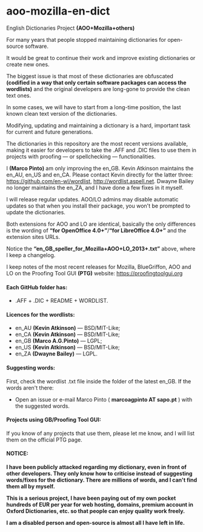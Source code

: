 aoo-mozilla-en-dict
===================

English Dictionaries Project <B>(AOO+Mozilla+others)</B>

For many years that people stopped maintaining dictionaries for open-source software.

It would be great to continue their work and improve existing dictionaries or create new ones.

The biggest issue is that most of these dictionaries are obfuscated <B>(codified in a way that only certain software packages can access the wordlists)</B> and the original developers are long-gone to provide the clean text ones.

In some cases, we will have to start from a long-time position, the last known clean text version of the dictionaries.

Modifying, updating and maintaining a dictionary is a hard, important task for current and future generations.

The dictionaries in this repository are the most recent versions available, making it easier for developers to take the .AFF and .DIC files to use them in projects with proofing — or spellchecking — functionalities.

I <B>(Marco Pinto)</B> am only improving the en_GB. Kevin Atkinson maintains the en_AU, en_US and en_CA. Please contact Kevin directly for the latter three: https://github.com/en-wl/wordlist, http://wordlist.aspell.net. Dwayne Bailey no longer maintains the en_ZA, and I have done a few fixes in it myself.

I will release regular updates. AOO/LO admins may disable automatic updates so that when you install their package, you won't be prompted to update the dictionaries.

Both extensions for AOO and LO are identical, basically the only differences is the wording of <B>“for OpenOffice 4.0+”</B>/<B>“for LibreOffice 4.0+”</B> and the extension sites URLs.

Notice the <B>“en_GB_speller_for_Mozilla+AOO+LO_2013+.txt”</B> above, where I keep a changelog.

I keep notes of the most recent releases for Mozilla, BlueGriffon, AOO and LO on the Proofing Tool GUI <B>(PTG)</B> website:
https://proofingtoolgui.org


#### Each GitHub folder has:
* .AFF + .DIC + README + WORDLIST.  
  
  
#### Licences for the wordlists:
* en_AU <B>(Kevin Atkinson)</B> — BSD/MIT-Like;
* en_CA <B>(Kevin Atkinson)</B> — BSD/MIT-Like;
* en_GB <B>(Marco A.G.Pinto)</B> — LGPL;
* en_US <B>(Kevin Atkinson)</B> — BSD/MIT-Like;
* en_ZA <B>(Dwayne Bailey)</B> — LGPL. 
  

#### Suggesting words:

First, check the wordlist .txt file inside the folder of the latest en_GB. If the words aren't there:
* Open an issue or e-mail Marco Pinto ( <B>marcoagpinto AT sapo.pt</B> ) with the suggested words.
  

#### Projects using GB/Proofing Tool GUI:

If you know of any projects that use them, please let me know, and I will list them on the official PTG page.

#### NOTICE:
<B>I have been publicly attacked regarding my dictionary, even in front of other developers. They only know how to criticise instead of suggesting words/fixes for the dictionary. There are millions of words, and I can't find them all by myself.

This is a serious project, I have been paying out of my own pocket hundreds of EUR per year for web hosting, domains, premium account in Oxford Dictionaries, etc. so that people can enjoy quality work freely.

I am a disabled person and open-source is almost all I have left in life.</B>
